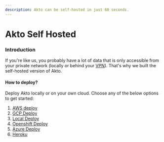 ```yaml
---
description: Akto can be self-hosted in just 60 seconds.
---
```


# Akto Self Hosted

### Introduction <a href="#introduction" id="introduction"></a>

If you're like us, you probably have a lot of data that is only accessible from your private network (locally or behind your [VPN](https://cybernews.com/what-is-vpn/#how-does-a-vpn-work)). That's why we built the self-hosted version of Akto.

#### How to deploy? <a href="#how-to-deploy" id="how-to-deploy"></a>

Deploy Akto locally or on your own cloud. Choose any of the below options to get started:

1. [AWS deploy](aws-deploy/)
2. [GCP Deploy](https://docs.akto.io/getting-started/gcp-deploy)
3. [Local Deploy](https://docs.akto.io/getting-started/local-deploy)
4. [Openshift Deploy](https://docs.akto.io/getting-started/openshift-deploy)
5. [Azure Deploy](https://docs.akto.io/getting-started/azure-deploy)
6. [Heroku](https://docs.akto.io/getting-started/heroku)
